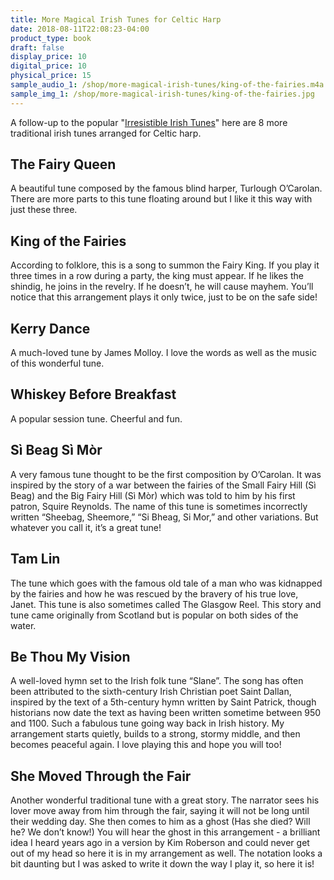 ```yaml
---
title: More Magical Irish Tunes for Celtic Harp
date: 2018-08-11T22:08:23-04:00
product_type: book
draft: false
display_price: 10
digital_price: 10
physical_price: 15
sample_audio_1: /shop/more-magical-irish-tunes/king-of-the-fairies.m4a
sample_img_1: /shop/more-magical-irish-tunes/king-of-the-fairies.jpg
---
```


A follow-up to the popular "<a href="/shop/irresistible-irish-tunes">Irresistible Irish Tunes</a>" here are 8 more traditional irish tunes arranged for Celtic harp.

## The Fairy Queen
A beautiful tune composed by the famous blind harper, Turlough O’Carolan. 
There are more parts to this tune floating around but I like it this way with just these three.

## King of the Fairies
According to folklore, this is a song to summon the Fairy King. If you play it three times in a row during a party, the king must appear. If he likes the shindig, he joins in the revelry. If he doesn’t, he will cause mayhem. You’ll notice that this arrangement plays it only twice, just to be on the safe side!

## Kerry Dance
A much-loved tune by James Molloy. I love the words as well as the music of this wonderful tune.

## Whiskey Before Breakfast
A popular session tune. Cheerful and fun. 

## Sì Beag Sì Mòr
A very famous tune thought to be the first composition by O’Carolan. It was inspired by the story of a war between the fairies of the Small Fairy Hill (Sì Beag) and the Big Fairy Hill (Sì Mòr) which was told to him by his first patron, Squire Reynolds. The name of this tune is sometimes incorrectly written “Sheebag, Sheemore,” “Si Bheag, Si Mor,” and other variations. But whatever you call it, it’s a great tune!

## Tam Lin
The tune which goes with the famous old tale of a man who was kidnapped by the fairies and how he was rescued by the bravery of his true love, Janet. This tune is also sometimes called The Glasgow Reel. This story and tune came originally from Scotland but is popular on both sides of the water.

## Be Thou My Vision
A well-loved hymn set to the Irish folk tune “Slane”. The song has often been attributed to the sixth-century Irish Christian poet Saint Dallan, inspired by the text of a 5th-century hymn written by Saint Patrick, though historians now date the text as having been written sometime between 950 and 1100. Such a fabulous tune going way back in Irish history. My arrangement starts quietly, builds to a strong, stormy middle, and then becomes peaceful again. I love playing this and hope you will too!

## She Moved Through the Fair
Another wonderful traditional tune with a great story.  The narrator sees his lover move away from him through the fair, saying it will not be long until their wedding day. She then comes to him as a ghost (Has she died? Will he? We don’t know!) You will hear the ghost in this arrangement - a brilliant idea I heard years ago in a version by Kim Roberson and could never get out of my head so here it is in my arrangement as well. The notation looks a bit daunting but I was asked to write it down the way I play it, so here it is!
